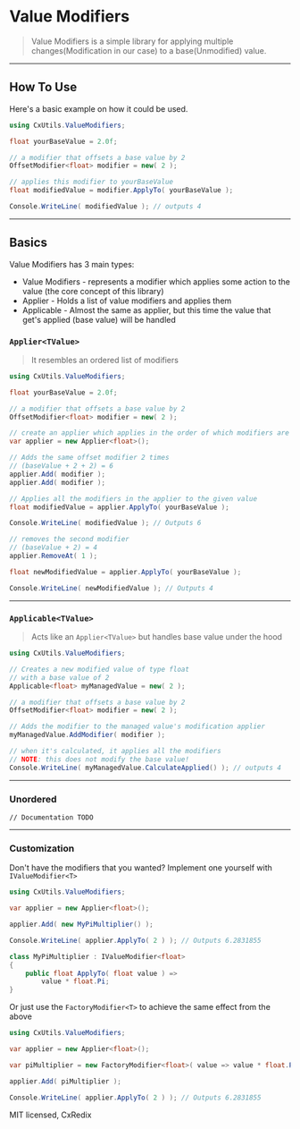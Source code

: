 ﻿# Value Modifiers

> Value Modifiers is a simple library for applying multiple changes(Modification in our case) to a base(Unmodified)
> value.

---

## How To Use

Here's a basic example on how it could be used.

```csharp
using CxUtils.ValueModifiers;

float yourBaseValue = 2.0f;

// a modifier that offsets a base value by 2
OffsetModifier<float> modifier = new( 2 );

// applies this modifier to yourBaseValue
float modifiedValue = modifier.ApplyTo( yourBaseValue );

Console.WriteLine( modifiedValue ); // outputs 4
```

---

## Basics

Value Modifiers has 3 main types:

- Value Modifiers - represents a modifier which applies some action to the value (the core concept of this library)
- Applier - Holds a list of value modifiers and applies them
- Applicable - Almost the same as applier, but this time the value that get's applied (base value) will be handled

### `Applier<TValue>`

> It resembles an ordered list of modifiers

```csharp
using CxUtils.ValueModifiers;

float yourBaseValue = 2.0f;

// a modifier that offsets a base value by 2
OffsetModifier<float> modifier = new( 2 );

// create an applier which applies in the order of which modifiers are added
var applier = new Applier<float>();

// Adds the same offset modifier 2 times
// (baseValue + 2 + 2) = 6
applier.Add( modifier );
applier.Add( modifier );

// Applies all the modifiers in the applier to the given value
float modifiedValue = applier.ApplyTo( yourBaseValue );

Console.WriteLine( modifiedValue ); // Outputs 6

// removes the second modifier
// (baseValue + 2) = 4
applier.RemoveAt( 1 );

float newModifiedValue = applier.ApplyTo( yourBaseValue );

Console.WriteLine( newModifiedValue ); // Outputs 4
```

---

### `Applicable<TValue>`

> Acts like an `Applier<TValue>` but handles base value under the hood

```csharp
using CxUtils.ValueModifiers;

// Creates a new modified value of type float
// with a base value of 2
Applicable<float> myManagedValue = new( 2 );

// a modifier that offsets a base value by 2
OffsetModifier<float> modifier = new( 2 );

// Adds the modifier to the managed value's modification applier
myManagedValue.AddModifier( modifier );

// when it's calculated, it applies all the modifiers
// NOTE: this does not modify the base value!
Console.WriteLine( myManagedValue.CalculateApplied() ); // outputs 4
```

---

### Unordered

    // Documentation TODO

---

### Customization

Don't have the modifiers that you wanted? Implement one yourself with `IValueModifier<T>`

```csharp
using CxUtils.ValueModifiers;

var applier = new Applier<float>();

applier.Add( new MyPiMultiplier() );

Console.WriteLine( applier.ApplyTo( 2 ) ); // Outputs 6.2831855

class MyPiMultiplier : IValueModifier<float>
{
    public float ApplyTo( float value ) =>
        value * float.Pi;
}
```

Or just use the `FactoryModifier<T>` to achieve the same effect from the above

```csharp
using CxUtils.ValueModifiers;

var applier = new Applier<float>();

var piMultiplier = new FactoryModifier<float>( value => value * float.Pi );

applier.Add( piMultiplier );

Console.WriteLine( applier.ApplyTo( 2 ) ); // Outputs 6.2831855
```

MIT licensed, CxRedix
